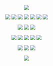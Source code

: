 <p align="center">
  <a href="https://github.com/DenverCoder1/readme-typing-svg"><img src="https://readme-typing-svg.herokuapp.com?lines=Hello,+I'm+Pete.;I+love+learning.;I+love+creating.;&center=true&width=500&height=50"></a>
</p>

<p>
<div align="center">
  <img src="https://img.shields.io/badge/JavaScript-000000.svg?style=for-the-badge&logo=javascript&logoColor=F7E017">
  <img src="https://img.shields.io/badge/HTML5-F26624.svg?style=for-the-badge&logo=html5&logoColor=white">
  <img src="https://img.shields.io/badge/CSS-2465F1.svg?style=for-the-badge&logo=CSS3&logoColor=white">
  <img src="https://img.shields.io/badge/C Sharp-3670A0?style=for-the-badge&logo=csharp&logoColor=ffdd54">
  <img src="https://img.shields.io/badge/C++-4970A0?style=for-the-badge&logo=cplusplus&logoColor=ffdd54">
  <img src="https://img.shields.io/badge/Java-FF7F00.svg?style=for-the-badge&logo=coffeescript&logoColor=white">
  <img src="https://img.shields.io/badge/Python-3670A0?style=for-the-badge&logo=python&logoColor=ffdd54">
</div>
</p>

<p>
<div align="center">
  <img src="https://img.shields.io/badge/React-088EFC.svg?style=for-the-badge&logo=react&logoColor=black">
  <img src="https://img.shields.io/badge/.NET-A020F0.svg?style=for-the-badge&logo=dotnet&logoColor=white">
  <img src="https://img.shields.io/badge/Node.js-228B22.svg?style=for-the-badge&logo=nodedotjs&logoColor=black">
</div>
</p>

<p>
<div align="center">
  <img src="https://img.shields.io/badge/Visual Studio Code-088EFC.svg?style=for-the-badge&logo=visualstudiocode&logoColor=black">
  <img src="https://img.shields.io/badge/Visual Studio-A020F0.svg?style=for-the-badge&logo=visualstudio&logoColor=black">
  <img src="https://img.shields.io/badge/Eclipse IDE-F26624.svg?style=for-the-badge&logo=eclipseide&logoColor=black">
  <img src="https://img.shields.io/badge/Apache NetBeans IDE-87CEFA.svg?style=for-the-badge&logo=apachenetbeanside&logoColor=black">
  <img src="https://img.shields.io/badge/Pycharm-FCC200.svg?style=for-the-badge&logo=pycharm&logoColor=black">
  
</div>
</p>

<p>
<div align="center">
 <a href="https://www.instagram.com/ctrlaltdepete/" target="_blank"><img src="https://img.shields.io/badge/Instagram-000000.svg?style=for-the-badge&logo=instagram&logoColor=FF007F"></a> 
 <a href="https://stackoverflow.com/users/22630534/elitepete" target="_blank"><img src="https://img.shields.io/badge/Stack Overflow-000000.svg?style=for-the-badge&logo=stackoverflow&logoColor=FF007F"></a>
 <a href="https://twitter.com/elitep3t3" target="_blank"><img src="https://img.shields.io/badge/Twitter-000000.svg?style=for-the-badge&logo=x&logoColor=FF007F"></a>
  
</div>
</p> 



<p align="center"><img src="https://profile-counter.glitch.me/{elitepete}/count.svg"></p>
